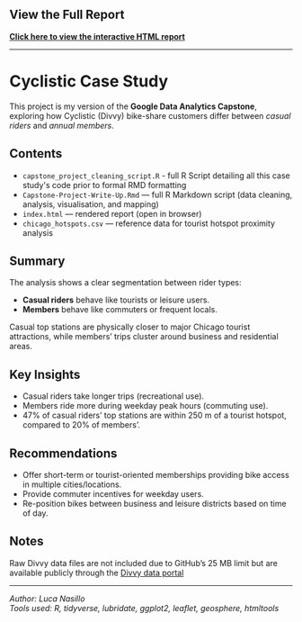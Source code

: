 ##  View the Full Report

[**Click here to view the interactive HTML report**](https://nasilli.github.io/cyclistic-case-study/)

---

# Cyclistic Case Study

This project is my version of the **Google Data Analytics Capstone**, exploring how Cyclistic (Divvy) bike-share customers differ between *casual riders* and *annual members*.

## Contents
- `capstone_project_cleaning_script.R` - full R Script detailing all this case study's code prior to formal RMD formatting
- `Capstone-Project-Write-Up.Rmd` — full R Markdown script (data cleaning, analysis, visualisation, and mapping)
- `index.html` — rendered report (open in browser)
- `chicago_hotspots.csv` — reference data for tourist hotspot proximity analysis

## Summary
The analysis shows a clear segmentation between rider types:
- **Casual riders** behave like tourists or leisure users.
- **Members** behave like commuters or frequent locals.

Casual top stations are physically closer to major Chicago tourist attractions, while members’ trips cluster around business and residential areas.

## Key Insights
- Casual riders take longer trips (recreational use).
- Members ride more during weekday peak hours (commuting use).
- 47% of casual riders’ top stations are within 250 m of a tourist hotspot, compared to 20% of members’.

## Recommendations
- Offer short-term or tourist-oriented memberships providing bike access in multiple cities/locations.
- Provide commuter incentives for weekday users.
- Re-position bikes between business and leisure districts based on time of day.

## Notes
Raw Divvy data files are not included due to GitHub’s 25 MB limit but are available publicly through the [Divvy data portal](https://divvy-tripdata.s3.amazonaws.com/index.html)

---

*Author: Luca Nasillo*  
*Tools used: R, tidyverse, lubridate, ggplot2, leaflet, geosphere, htmltools*
